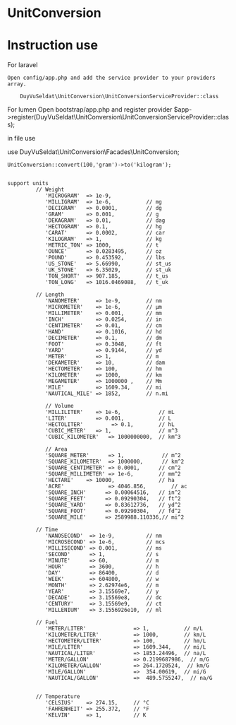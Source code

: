 # UnitConversion

# Instruction use

For laravel 

    Open config/app.php and add the service provider to your providers array.
    
        DuyVuSeldat\UnitConversion\UnitConversionServiceProvider::class
    
For lumen
    Open bootstrap/app.php and register provider
        $app->register(DuyVuSeldat\UnitConversion\UnitConversionServiceProvider::class);
        

        
in file use
 
 use DuyVuSeldat\UnitConversion\Facades\UnitConversion;
 
 

    UnitConversion::convert(100,'gram')->to('kilogram');
    
    
    support units
             // Weight
                'MICROGRAM'  => 1e-9,
                'MILLIGRAM'  => 1e-6,           // mg
                'DECIGRAM'   => 0.0001,         // dg
                'GRAM'       => 0.001,          // g
                'DEKAGRAM'   => 0.01,           // dag
                'HECTOGRAM'  => 0.1,            // hg
                'CARAT'      => 0.0002,         // car
                'KILOGRAM'   => 1,              // kg
                'METRIC_TON' => 1000,           // t
                'OUNCE'      => 0.0283495,      // oz
                'POUND'      => 0.453592,       // lbs
                'US_STONE'   => 5.66990,        // st_us
                'UK_STONE'   => 6.35029,        // st_uk
                'TON_SHORT'  => 907.185,        // t_us
                'TON_LONG'   => 1016.0469088,   // t_uk
        
             // Length
                'NANOMETER'     => 1e-9,        // nm
                'MICROMETER'    => 1e-6,        // µm
                'MILLIMETER'    => 0.001,       // mm
                'INCH'          => 0.0254,      // in
                'CENTIMETER'    => 0.01,        // cm
                'HAND'          => 0.1016,      // hd
                'DECIMETER'     => 0.1,         // dm
                'FOOT'          => 0.3048,      // ft
                'YARD'          => 0.9144,      // yd
                'METER'         => 1,           // m
                'DEKAMETER'     => 10,          // dam
                'HECTOMETER'    => 100,         // hm
                'KILOMETER'     => 1000,        // km
                'MEGAMETER'     => 1000000 ,    // Mm
                'MILE'          => 1609.34,     // mi
                'NAUTICAL_MILE' => 1852,        // n.mi
        
                // Volume
                'MILLILITER'    => 1e-6,            // mL
                'LITER'         => 0.001,           // L
                'HECTOLITER'         => 0.1,        // hL
                'CUBIC_METER'   => 1,               // m^3
                'CUBIC_KILOMETER'   => 1000000000,  // km^3
        
                // Area
                'SQUARE_METER'      => 1,            // m^2
                'SQUARE_KILOMETER'  => 1000000,      // km^2
                'SQUARE_CENTIMETER' => 0.0001,      // cm^2
                'SQUARE_MILLIMETER' => 1e-6,        // mm^2
                'HECTARE'    => 10000,              // ha
                'ACRE'              => 4046.856,        // ac
                'SQUARE_INCH'      => 0.00064516,   // in^2
                'SQUARE_FEET'      => 0.09290304,   // ft^2
                'SQUARE_YARD'      => 0.83612736,   // yd^2
                'SQUARE_FOOT'      => 0.09290304,   // fd^2
                'SQUARE_MILE'      => 2589988.110336,// mi^2
        
             // Time
                'NANOSECOND'  => 1e-9,          // nm
                'MICROSECOND' => 1e-6,          // mcs
                'MILLISECOND' => 0.001,         // ms
                'SECOND'      => 1,             // s
                'MINUTE'      => 60,            // m
                'HOUR'        => 3600,          // h
                'DAY'         => 86400,         // d
                'WEEK'        => 604800,        // w
                'MONTH'       => 2.62974e6,     // m
                'YEAR'        => 3.15569e7,     // y
                'DECADE'      => 3.15569e8,     // dc
                'CENTURY'     => 3.15569e9,     // ct
                'MILLENIUM'   => 3.1556926e10,  // ml
        
             // Fuel
                'METER/LITER'               => 1,           // m/L
                'KILOMETER/LITER'           => 1000,        // km/L
                'HECTOMETER/LITER'          => 100,         // hm/L
                'MILE/LITER'                => 1609.344,    // mi/L
                'NAUTICAL/LITER'            => 1853.24496,  // na/L
                'METER/GALLON'              => 0.2199687986,  // m/G
                'KILOMETER/GALLON'          => 264.1720524,  // km/G
                'MILE/GALLON'               =>  354.00619,  // mi/G
                'NAUTICAL/GALLON'           =>  489.5755247,  // na/G
        
        
             // Temperature
                'CELSIUS'    => 274.15,     // °C
                'FAHRENHEIT' => 255.372,    // °F
                'KELVIN'     => 1,          // K
    